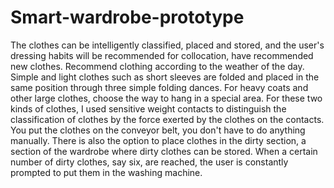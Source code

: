 # Smart-wardrobe-prototype

The clothes can be intelligently classified, placed and stored, and the user's dressing habits will be recommended for collocation, have recommended new clothes. Recommend clothing according to the weather of the day. Simple and light clothes such as short sleeves are folded and placed in the same position through three simple folding dances. For heavy coats and other large clothes, choose the way to hang in a special area. For these two kinds of clothes, I used sensitive weight contacts to distinguish the classification of clothes by the force exerted by the clothes on the contacts. You put the clothes on the conveyor belt, you don't have to do anything manually. There is also the option to place clothes in the dirty section, a section of the wardrobe where dirty clothes can be stored. When a certain number of dirty clothes, say six, are reached, the user is constantly prompted to put them in the washing machine.
